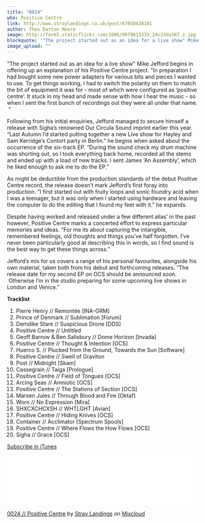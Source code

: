 ```yaml
---
title: "0024"
who: Positive Centre
link: http://www.straylandings.co.uk/post/67050438101
author: Theo Darton-Moore
image: http://farm3.staticflickr.com/2806/9970615333_24c23da387_z.jpg
blockquote: '"The project started out as an idea for a live show" Mike Jefford begins in offering up an explanation of his Positive Centre project. "In preparation I had bought some new power adapters for various bits and pieces I wanted to use. To get things working, I had to switch the polarity on them to match the bit of equipment it was for - most of which were configured as ‘positive centre’. It stuck in my head and made sense with how I hear the music - so when I sent the first bunch of recordings out they were all under that name.  "'
image_upload: ""
---
```

"The project started out as an idea for a live show" Mike Jefford begins in offering up an explanation of his Positive Centre project. "In preparation I had bought some new power adapters for various bits and pieces I wanted to use. To get things working, I had to switch the polarity on them to match the bit of equipment it was for - most of which were configured as ‘positive centre’. It stuck in my head and made sense with how I hear the music - so when I sent the first bunch of recordings out they were all under that name.  "

Following from his initial enquiries, Jefford managed to secure himself a release with Sigha’s renowned Our Circula Sound imprint earlier this year. “Last Autumn I’d started putting together a new Live show for Hayley and Sam Kerridge’s Contort party in Berlin.” he begins when asked about the occurrence of the six-track EP. “During the sound check my drum machine was shorting out, so I took everything back home, recorded all the stems and ended up with a load of new tracks. I sent James ‘An Assembly’, which he liked enough to ask me to do the EP.”

As might be deductible from the production standards of the debut Positive Centre record, the release doesn’t mark Jefford’s first foray into production. ”I first started out with fruity loops and sonic foundry acid when I was a teenager, but it was only when I started using hardware and leaving the computer to do the editing that I found my feet with it.” he expands.

Despite having worked and released under a few different alias’ in the past however, Positive Centre marks a concerted effort to express particular memories and ideas. “For me its about capturing the intangible, remembered feelings, old thoughts and things you’ve half forgotten. I’ve never been particularly good at describing this in words, so I find sound is the best way to get these things across.”

Jefford’s mix for us covers a range of his personal favourites, alongside his own material, taken both from his debut and forthcoming releases. “The release date for my second EP on OCS should be announced soon.  Otherwise I’m in the studio preparing for some upcoming live shows in London and Venice.”

**Tracklist**

  1. Pierre Henry // Remontée [INA-GRM]
  2. Prince of Denmark // Sublimation [Forum]
  3. Demdike Stare // Suspicious Drone [DDS]
  4. Positive Centre // Untitled
  5. Geoff Barrow & Ben Salisbury // Dome Horizon [Invada]
  6. Positive Centre // Thought & Intention [OCS]
  7. Huerco S. // Plucked from the Ground, Towards the Sun [Software]
  8. Positive Centre // Swell of Graviton
  9. Post // Midnight [Skam]
  10. Cassegrain // Taiga [Prologue]
  11. Positive Centre // Field of Tongues [OCS]
  12. Arcing Seas // Amniotic [OCS]
  13. Positive Centre // The Stations of Section [OCS]
  14. Marsen Jules // Through Blood and Fire [Oktaf]
  15. Worn // No Expression [Mira]
  16. SHXCXCHCXSH // WHTLGHT [Avian]
  17. Positive Centre // Hiding Knives [OCS]
  18. Container // Acclimator [Spectrum Spools]
  19. Positive Centre // Where Flows the How Flows [OCS]
  20. Sigha // Grace [OCS]

[Subscribe in iTunes](https://itunes.apple.com/gb/podcast/stray-landings-mix-series/id556425050?mt=2)

<iframe frameborder="0" height="130" src="//www.mixcloud.com/widget/iframe/?feed=http%3A%2F%2Fwww.mixcloud.com%2Fstraylandings%2F0024-positive-centre%2F&mini=&stylecolor=&hide_artwork=&embed_type=widget_standard&embed_uuid=60784261-fcf8-451c-9b4a-4c4c85dd9834&hide_tracklist=&hide_cover=1&autoplay=" width="100%"></iframe>

[0024 // Positive Centre](http://www.mixcloud.com/straylandings/0024-positive-centre/?utm_source=widget&utm_medium=web&utm_campaign=base_links&utm_term=resource_link) by [Stray Landings](http://www.mixcloud.com/straylandings/?utm_source=widget&utm_medium=web&utm_campaign=base_links&utm_term=profile_link) on [ Mixcloud](http://www.mixcloud.com/?utm_source=widget&utm_medium=web&utm_campaign=base_links&utm_term=homepage_link)
